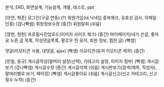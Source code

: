 분석, ERD, 화면설계, 기능설계, 개발, 테스트, ppt

[아연, 혁준]
로그인(구글 연동) (?)
회원가입(id,닉네임 중복체크, 유효성 검사, 이메일 인증) (겁나빡셈)
회원정보수정 (중간)
회원탈퇴 (쉬움)

[영현, 정현]
프로필사진업로드(이미지 사이즈 체크) (중간)
마이페이지(내가 쓴글, 좋아요 누른 글 목록, 작성댓글목록, 팔로우 한 유저, 회원 정보, 찜한 글) (빡셈)

댓글(이모티콘 사용, 대댓글, ajax) (빡셈)
이모티콘(유저 이모티콘 제작) (중간)

[민철, 동규]
게시글작성(말머리 설정(선택), 카테고리 설정, 이미지 첨부) (빡셈)
게시글보기 (겁나빡셈)
게시글수정 (중간)
게시글삭제 (쉬움)
게시판보기(검색(제목, 작성자), 말머리별로 보기, 페이징) (빡셈)
게시글좋아요 (쉬움)
게시글신고(신고 카테고리, 신고 횟수 누적) (중간)
